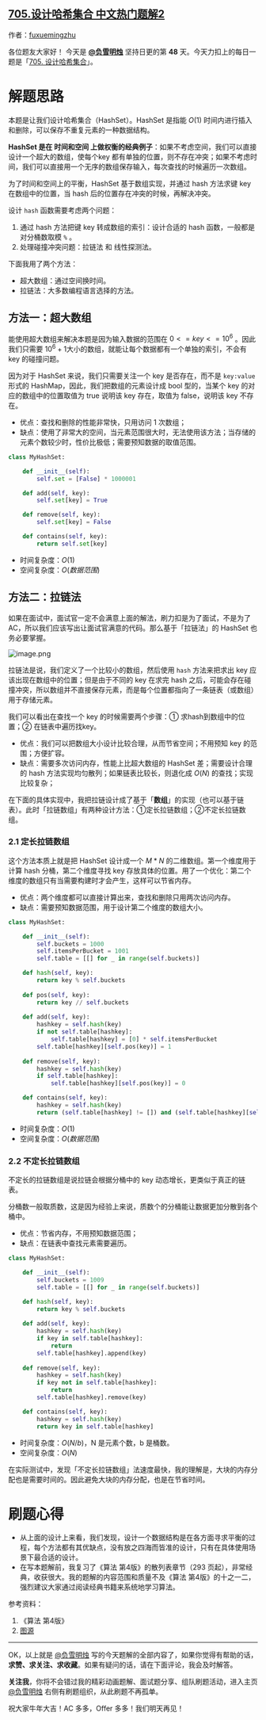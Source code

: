 ## [705.设计哈希集合 中文热门题解2](https://leetcode.cn/problems/design-hashset/solutions/100000/xiang-jie-hashset-de-she-ji-zai-shi-jian-4plc)

作者：[fuxuemingzhu](https://leetcode.cn/u/fuxuemingzhu)

各位题友大家好！ 今天是 **[@负雪明烛](/u/fuxuemingzhu/)** 坚持日更的第 **48** 天。今天力扣上的每日一题是「[705. 设计哈希集合](https://leetcode-cn.com/problems/design-hashset/)」。

# 解题思路


本题是让我们设计哈希集合（HashSet）。HashSet 是指能 $O(1)$ 时间内进行插入和删除，可以保存不重复元素的一种数据结构。


**HashSet 是在 时间和空间 上做权衡的经典例子**：如果不考虑空间，我们可以直接设计一个超大的数组，使每个key 都有单独的位置，则不存在冲突；如果不考虑时间，我们可以直接用一个无序的数组保存输入，每次查找的时候遍历一次数组。


为了时间和空间上的平衡，HashSet 基于数组实现，并通过 hash 方法求键 key 在数组中的位置，当 hash 后的位置存在冲突的时候，再解决冲突。


设计 `hash` 函数需要考虑两个问题：

1. 通过 hash 方法把键 key 转成数组的索引：设计合适的 hash 函数，一般都是对分桶数取模 `%` 。
2. 处理碰撞冲突问题：拉链法 和 线性探测法。

下面我用了两个方法：

- 超大数组：通过空间换时间。
- 拉链法：大多数编程语言选择的方法。



## 方法一：超大数组


能使用超大数组来解决本题是因为输入数据的范围在 $0 <= key <= 10^6$ 。因此我们只需要 $10^6 + 1$大小的数组，就能让每个数据都有一个单独的索引，不会有 key 的碰撞问题。


因为对于 HashSet 来说，我们只需要关注一个 key 是否存在，而不是 `key:value` 形式的 HashMap，因此，我们把数组的元素设计成 bool 型的，当某个 key 的对应的数组中的位置取值为 true 说明该 key 存在，取值为 false，说明该 key 不存在。

- 优点：查找和删除的性能非常快，只用访问 1 次数组；
- 缺点：使用了非常大的空间，当元素范围很大时，无法使用该方法；当存储的元素个数较少时，性价比极低；需要预知数据的取值范围。

```Python []
class MyHashSet:

    def __init__(self):
        self.set = [False] * 1000001

    def add(self, key):
        self.set[key] = True

    def remove(self, key):
        self.set[key] = False

    def contains(self, key):
        return self.set[key]
```


- 时间复杂度：$O(1)$
- 空间复杂度：$O(数据范围)$





## 方法二：拉链法


如果在面试中，面试官一定不会满意上面的解法，刷力扣是为了面试，不是为了 AC，所以我们应该写出让面试官满意的代码。那么基于「拉链法」的 HashSet 也务必要掌握。

![image.png](https://pic.leetcode-cn.com/1615601205-CNGMIC-image.png)


拉链法是说，我们定义了一个比较小的数组，然后使用 `hash` 方法来把求出 key 应该出现在数组中的位置；但是由于不同的 key 在求完 hash 之后，可能会存在碰撞冲突，所以数组并不直接保存元素，而是每个位置都指向了一条链表（或数组）用于存储元素。


我们可以看出在查找一个 key 的时候需要两个步骤：① 求hash到数组中的位置；② 在链表中遍历找key。


- 优点：我们可以把数组大小设计比较合理，从而节省空间；不用预知 key 的范围；方便扩容。
- 缺点：需要多次访问内存，性能上比超大数组的 HashSet 差；需要设计合理的 hash 方法实现均匀散列；如果链表比较长，则退化成 $O(N)$ 的查找；实现比较复杂；


在下面的具体实现中，我把拉链设计成了基于「**数组**」的实现（也可以基于链表）。此时「拉链数组」有两种设计方法：①定长拉链数组；②不定长拉链数组。


### 2.1 定长拉链数组


这个方法本质上就是把 HashSet 设计成一个 $M * N$ 的二维数组。第一个维度用于计算 hash 分桶，第二个维度寻找 key 存放具体的位置。用了一个优化：第二个维度的数组只有当需要构建时才会产生，这样可以节省内存。


- 优点：两个维度都可以直接计算出来，查找和删除只用两次访问内存。
- 缺点：需要预知数据范围，用于设计第二个维度的数组大小。


```Python []
class MyHashSet:

    def __init__(self):
        self.buckets = 1000
        self.itemsPerBucket = 1001
        self.table = [[] for _ in range(self.buckets)]

    def hash(self, key):
        return key % self.buckets
    
    def pos(self, key):
        return key // self.buckets
    
    def add(self, key):
        hashkey = self.hash(key)
        if not self.table[hashkey]:
            self.table[hashkey] = [0] * self.itemsPerBucket
        self.table[hashkey][self.pos(key)] = 1
        
    def remove(self, key):
        hashkey = self.hash(key)
        if self.table[hashkey]:
            self.table[hashkey][self.pos(key)] = 0

    def contains(self, key):
        hashkey = self.hash(key)
        return (self.table[hashkey] != []) and (self.table[hashkey][self.pos(key)] == 1)
```


- 时间复杂度：$O(1)$
- 空间复杂度：$O(数据范围)$



### 2.2 不定长拉链数组


不定长的拉链数组是说拉链会根据分桶中的 key 动态增长，更类似于真正的链表。


分桶数一般取质数，这是因为经验上来说，质数个的分桶能让数据更加分散到各个桶中。


- 优点：节省内存，不用预知数据范围；
- 缺点：在链表中查找元素需要遍历。


```Python []
class MyHashSet:

    def __init__(self):
        self.buckets = 1009
        self.table = [[] for _ in range(self.buckets)]

    def hash(self, key):
        return key % self.buckets
    
    def add(self, key):
        hashkey = self.hash(key)
        if key in self.table[hashkey]:
            return
        self.table[hashkey].append(key)
        
    def remove(self, key):
        hashkey = self.hash(key)
        if key not in self.table[hashkey]:
            return
        self.table[hashkey].remove(key)

    def contains(self, key):
        hashkey = self.hash(key)
        return key in self.table[hashkey]
```



- 时间复杂度：$O(N/b)$，N 是元素个数，b 是桶数。
- 空间复杂度：$O(N)$



在实际测试中，发现「不定长拉链数组」法速度最快，我的理解是，大块的内存分配也是需要时间的。因此避免大块的内存分配，也是在节省时间。

# 刷题心得


- 从上面的设计上来看，我们发现，设计一个数据结构是在各方面寻求平衡的过程，每个方法都有其优缺点，没有放之四海而皆准的设计，只有在具体使用场景下最合适的设计。
- 在写本题解前，我复习了《算法 第4版》的散列表章节（293 页起），非常经典，收获很大。我的题解的内容范围和质量不及《算法 第4版》的十之一二，强烈建议大家通过阅读经典书籍来系统地学习算法。

参考资料：

1. 《算法 第4版》
2. [图源](https://www.che***/homework-help/questions-and-answers/add-method-provided-hashsetjava-called-tostring2-provides-string-return-print-similar-disp-q11309063)


-----


OK，以上就是 [@负雪明烛](https://leetcode-cn.com/u/fuxuemingzhu/) 写的今天题解的全部内容了，如果你觉得有帮助的话，**求赞、求关注、求收藏**。如果有疑问的话，请在下面评论，我会及时解答。


**关注我**，你将不会错过我的精彩动画题解、面试题分享、组队刷题活动，进入主页 [@负雪明烛](https://leetcode-cn.com/u/fuxuemingzhu/) 右侧有刷题组织，从此刷题不再孤单。


祝大家牛年大吉！AC 多多，Offer 多多！我们明天再见！